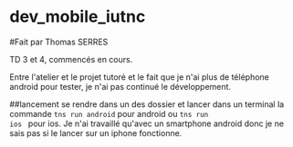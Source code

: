 # dev_mobile_iutnc
#Fait par Thomas SERRES

TD 3 et 4, commencés en cours.

Entre l'atelier et le projet tutoré et le fait que je n'ai plus de téléphone android pour tester, je n'ai pas continué le développement.

##lancement
se rendre dans un des dossier et lancer dans un terminal la commande <code>tns run android</code> pour android ou <code>tns run ios </code> pour ios. Je n'ai travaillé qu'avec un smartphone android donc je ne sais pas si le lancer sur un iphone fonctionne.
